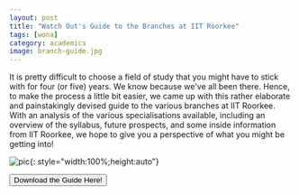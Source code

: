 ```yaml
---
layout: post
title: "Watch Out's Guide to the Branches at IIT Roorkee"
tags: [wona]
category: academics
image: branch-guide.jpg
---
```


It is pretty difficult to choose a field of study that you might have to stick with for four (or five) years. We know because we've all been there. Hence, to make the process a little bit easier, we came up with this rather elaborate and painstakingly devised guide to the various branches at IIT Roorkee. With an analysis of the various specialisations available, including an overview of the syllabus, future prospects, and some inside information from IIT Roorkee, we hope to give you a perspective of what you might be getting into!

![pic](/images/posts/branch-guide-19.png){: style="width:100%;height:auto"}

<a href="https://drive.google.com/file/d/1EV3Z-E7koxBlYd9gFWXtOjMevqKYBcvp/view?usp=sharing" style="text-align: center"><button type="button" class="btn btn-primary btn-block btn-lg">Download the Guide Here!</button></a>
